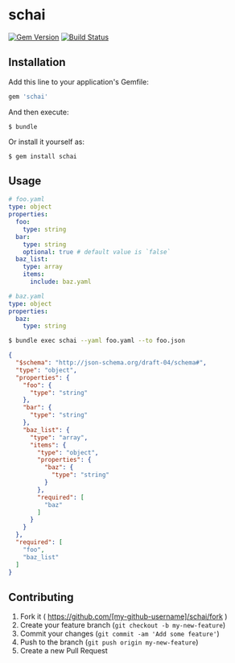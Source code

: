 # schai

[![Gem Version](https://badge.fury.io/rb/schai.svg)](http://badge.fury.io/rb/schai) [![Build Status](https://travis-ci.org/gin0606/schai.svg?branch=master)](https://travis-ci.org/gin0606/schai)

## Installation

Add this line to your application's Gemfile:

```ruby
gem 'schai'
```

And then execute:

    $ bundle

Or install it yourself as:

    $ gem install schai

## Usage

```yaml
# foo.yaml
type: object
properties:
  foo:
    type: string
  bar:
    type: string
    optional: true # default value is `false`
  baz_list:
    type: array
    items:
      include: baz.yaml

# baz.yaml
type: object
properties:
  baz:
    type: string
```

```sh
$ bundle exec schai --yaml foo.yaml --to foo.json
```

```json
{
  "$schema": "http://json-schema.org/draft-04/schema#",
  "type": "object",
  "properties": {
    "foo": {
      "type": "string"
    },
    "bar": {
      "type": "string"
    },
    "baz_list": {
      "type": "array",
      "items": {
        "type": "object",
        "properties": {
          "baz": {
            "type": "string"
          }
        },
        "required": [
          "baz"
        ]
      }
    }
  },
  "required": [
    "foo",
    "baz_list"
  ]
}
```

## Contributing
1. Fork it ( https://github.com/[my-github-username]/schai/fork )
2. Create your feature branch (`git checkout -b my-new-feature`)
3. Commit your changes (`git commit -am 'Add some feature'`)
4. Push to the branch (`git push origin my-new-feature`)
5. Create a new Pull Request
